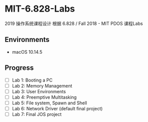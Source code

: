 # MIT-6.828-Labs

2019 操作系统课程设计 
根据 6.828 / Fall 2018 - MIT PDOS 课程Labs

## Environments
- macOS 10.14.5

## Progress
- [ ] Lab 1: Booting a PC
- [ ] Lab 2: Memory Management
- [ ] Lab 3: User Environments
- [ ] Lab 4: Preemptive Multitasking
- [ ] Lab 5: File system, Spawn and Shell
- [ ] Lab 6: Network Driver (default final project)
- [ ] Lab 7: Final JOS project